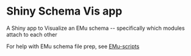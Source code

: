 # Shiny Schema Vis app

A Shiny app to Visualize an EMu schema -- specifically which modules attach to each other

For help with EMu schema file prep, see [EMu-scripts](https://github.com/fieldmuseum/EMu-scripts/tree/master/Schema)